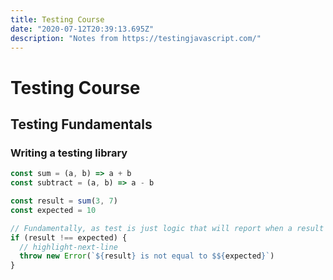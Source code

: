 ```yaml
---
title: Testing Course
date: "2020-07-12T20:39:13.695Z"
description: "Notes from https://testingjavascript.com/"
---
```


# Testing Course

## Testing Fundamentals

### Writing a testing library

```javascript // highlight-line
const sum = (a, b) => a + b
const subtract = (a, b) => a - b

const result = sum(3, 7)
const expected = 10

// Fundamentally, as test is just logic that will report when a result is not equal to the expected result
if (result !== expected) {
  // highlight-next-line
  throw new Error(`${result} is not equal to $${expected}`)
}
```
